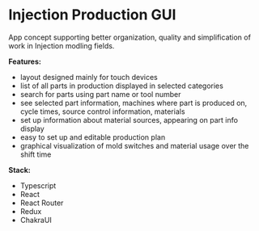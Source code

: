 # Injection Production GUI
App concept supporting better organization, quality and simplification of work in Injection modling fields.

**Features:**
  - layout designed mainly for touch devices
  - list of all parts in production displayed in selected categories
  - search for parts using part name or tool number
  - see selected part information, machines where part is produced on, cycle times, source control information, materials
  - set up information about material sources, appearing on part info display
  - easy to set up and editable production plan
  - graphical visualization of mold switches and material usage over the shift time

**Stack:**
   - Typescript
   - React
   - React Router
   - Redux
   - ChakraUI
